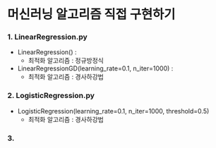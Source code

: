# 머신러닝 알고리즘 직접 구현하기

### 1. LinearRegression.py
- LinearRegression() :
  - 최적화 알고리즘 : 정규방정식
- LinearRegressionGD(learning_rate=0.1, n_iter=1000) :
  - 최적화 알고리즘 : 경사하강법

### 2. LogisticRegression.py
- LogisticRegression(learning_rate=0.1, n_iter=1000, threshold=0.5)
  - 최적화 알고리즘 : 경사하강법

### 3. 
